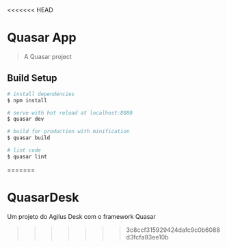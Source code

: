 <<<<<<< HEAD
# Quasar App

> A Quasar project

## Build Setup

``` bash
# install dependencies
$ npm install

# serve with hot reload at localhost:8080
$ quasar dev

# build for production with minification
$ quasar build

# lint code
$ quasar lint
```
=======
# QuasarDesk
Um projeto do Agilus Desk com o framework Quasar
>>>>>>> 3c8ccf315929424dafc9c0b6088d3fcfa93ee10b
